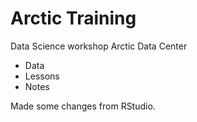 # Arctic Training 
Data Science workshop Arctic Data Center

* Data
* Lessons
* Notes

Made some changes from RStudio.